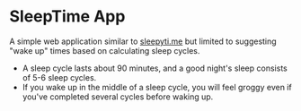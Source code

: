 # SleepTime App

A simple web application similar to [sleepyti.me](https://sleepyti.me/) but limited to suggesting "wake up" times based on calculating sleep cycles. 

* A sleep cycle lasts about 90 minutes, and a good night's sleep consists of 5-6 sleep cycles.
* If you wake up in the middle of a sleep cycle, you will feel groggy even if you've completed several cycles before waking up.